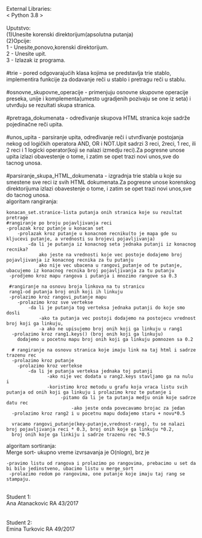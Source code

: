 External Libraries: <br/>
 < Python 3.8 >  <br/>
<br/>
Uputstvo: <br/>
(1)Unesite korenski direktorijum(apsolutna putanja) <br/>
(2)Opcije: <br/>
 1 - Unesite,ponovo,korenski direktorijum. <br/>
 2 - Unesite upit. <br/>
 3 - Izlazak iz programa. <br/>
<br/>
#trie - pored odgovarajućih klasa kojima se predstavlja trie stablo, implementira funkcije za dodavanje reči u stablo i pretragu reči u stablu.<br/><br/>
#osnovne_skupovne_operacije - primenjuju osnovne skupovne operacije preseka, unije i komplementa(umesto ugradjenih pozivaju se one iz seta) i utvrđuju se rezultati skupa stranica.<br/><br/>
#pretraga_dokumenata - određivanje skupova HTML stranica koje sadrže pojedinačne reči upita.<br/><br/>
#unos_upita - parsiranje upita, određivanje reči i utvrđivanje postojanja nekog od logičkih operatora AND, OR i NOT.Upit sadrzi 3 reci, 2reci, 1 rec, ili 2 reci i 1 logicki operator(koji se nalazi izmedju reci).Za pogresne unose upita izlazi obavestenje o tome, i zatim se opet trazi novi unos,sve do tacnog unosa. <br/><br/>
#parsiranje_skupa_HTML_dokumenata - izgradnja trie stabla u koje su smestene sve reci iz svih HTML dokumenata.Za pogresne unose korenskog direktorijuma izlazi obavestenje o tome, i zatim se opet trazi novi unos,sve do tacnog unosa.<br/>
algoritam rangiranja:
    
    konacan_set.stranice-lista putanja onih stranica koje su rezultat pretrage
    #rangiranje po broju pojavljivanja reci
    -prolazak kroz putanje u konacan set
        -prolazak kroz putanje u konacnom recniku(to je mapa gde su kljucevi putanje, a vrednosti su brojevi pojavljivanja)
            -da li je putanja iz konacnog seta jednaka putanji iz konacnog recnika?
                ako jeste na vrednosti koje vec postoje dodajemo broj pojavljivanja iz konacnog recnika za tu putanju
                ako nije vec ubacena u rangovi_putanje od te putanje, ubacujemo iz konacnog recnika broj pojavljivanja za tu putanju
     -prodjemo kroz mapu rangova i putanja i mnozimo rangove sa 0.3
     
     #rangiranje na osnovu broja linkova na tu stranicu       
     rang1-od putanja broj onih koji ih linkuju
     -prolazimo kroz rangovi_putanje mapu 
        -prolazimo kroz sve vertekse
            -da li je putanja tog verteksa jednaka putanji do koje smo dosli
                -ako ta putanja vec postoji dodajemo na postojecu vrednost broj koji ga linkuju,
                -a ako ne upisujemo broj onih koji ga linkuju u rang1
      -prolazimo kroz rang1.keys() (broj onih koji ga linkuju)
        dodajemo u pocetnu mapu broj onih koji ga linkuju pomnozen sa 0.2
        
      # rangiranje na osnovu stranica koje imaju link na taj html i sadrze trazenu rec
      -prolazimo kroz putanje
        -prolazimo kroz vertekse
            -da li je putanja verteksa jednaka toj putanji
                   -ako nije vec dodata u rang2.keys stavljamo ga na nulu i
                   -koristimo kroz metodu u grafu koja vraca listu svih putanja od onih koji ga linkuju i prolazimo kroz te putanje i
                        -pitamo da li je ta putanja medju onim koje sadrze datu rec       
                            -ako jeste onda povecavamo brojac za jedan
      -prolazimo kroz rang2 i u pocetnu mapu dodajemo staru + novu*0.5
      
      vracamo rangovi_putanje(key-putanje,vrednost-rang), tu se nalazi broj pojavljivanja reci * 0.3, broj onih koje ga linkuju *0.2,
      broj onih koje ga linkiju i sadrze trazenu rec *0.5   

algoritam sortiranja:<br/>
Merge sort- ukupno vreme izvrsavanja je O(nlogn), brz je
    
    -pravimo listu od rangova i prolazimo po rangovima, prebacimo u set da bi bilo jedinstveno, ubacimo listu u merge_sort
     -prolazimo redom po rangovima, one putanje koje imaju taj rang se stampaju.
           
        
        
<br/>
Student 1: <br/>
 Ana Atanackovic RA 43/2017 <br/>
<br/><br/>
Student 2: <br/>
 Emina Turkovic RA 49/2017 <br/>
<br/><br/>
